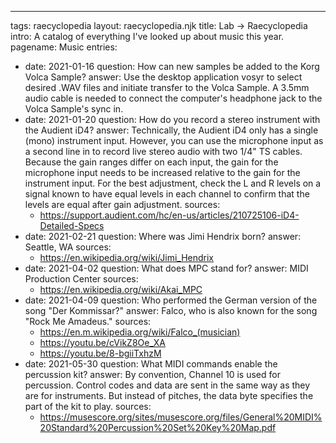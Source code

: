---
tags: raecyclopedia
layout: raecyclopedia.njk
title: Lab → Raecyclopedia
intro: A catalog of everything I've looked up about music this year.
pagename: Music
entries:
  - date: 2021-01-16
    question: How can new samples be added to the Korg Volca Sample?
    answer: Use the desktop application vosyr to select desired .WAV files and initiate transfer to the Volca Sample. A 3.5mm audio cable is needed to connect the computer's headphone jack to the Volca Sample's sync in.
  - date: 2021-01-20
    question: How do you record a stereo instrument with the Audient iD4?
    answer: Technically, the Audient iD4 only has a single (mono) instrument input. However, you can use the microphone input as a second line in to record live stereo audio with two 1/4" TS cables. Because the gain ranges differ on each input, the gain for the microphone input needs to be increased relative to the gain for the instrument input. For the best adjustment, check the L and R levels on a signal known to have equal levels in each channel to confirm that the levels are equal after gain adjustment.
    sources:
      - https://support.audient.com/hc/en-us/articles/210725106-iD4-Detailed-Specs
  - date: 2021-02-21
    question: Where was Jimi Hendrix born?
    answer: Seattle, WA
    sources:
      - https://en.wikipedia.org/wiki/Jimi_Hendrix
  - date: 2021-04-02
    question: What does MPC stand for?
    answer: MIDI Production Center
    sources:
      - https://en.wikipedia.org/wiki/Akai_MPC
  - date: 2021-04-09
    question: Who performed the German version of the song "Der Kommissar?"
    answer: Falco, who is also known for the song "Rock Me Amadeus."
    sources:
      - https://en.m.wikipedia.org/wiki/Falco_(musician)
      - https://youtu.be/cVikZ8Oe_XA
      - https://youtu.be/8-bgiiTxhzM
  - date: 2021-05-30
    question: What MIDI commands enable the percussion kit?
    answer: By convention, Channel 10 is used for percussion. Control codes and data are sent in the same way as they are for instruments. But instead of pitches, the data byte specifies the part of the kit to play.
    sources:
      - https://musescore.org/sites/musescore.org/files/General%20MIDI%20Standard%20Percussion%20Set%20Key%20Map.pdf
    
